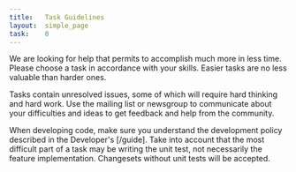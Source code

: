 ```yaml
---
title:   Task Guidelines 
layout:  simple_page 
task:    0
---
```


We are looking for help that permits to accomplish much more in less time.
Please choose a task in accordance with your skills. Easier tasks are no less
valuable than harder ones.

Tasks contain unresolved issues, some of which will require hard thinking and
hard work. Use the mailing list or newsgroup to communicate about your
difficulties and ideas to get feedback and help from the community.

When developing code, make sure you understand the development policy described
in the Developer's [/guide].  Take into account that the most difficult part of
a task may be writing the unit test, not necessarily the feature
implementation.  Changesets without unit tests will be accepted.


